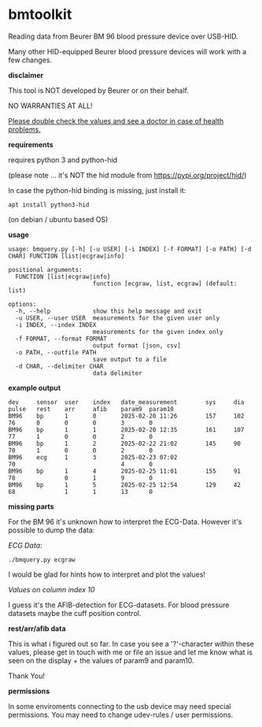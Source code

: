 # bmtoolkit

Reading data from Beurer BM 96 blood pressure device over USB-HID.

Many other HID-equipped Beurer blood pressure devices will work with a few changes.

**disclaimer**

This tool is NOT developed by Beurer or on their behalf. 

NO WARRANTIES AT ALL!

<ins>Please double check the values and see a doctor in case of health problems.</ins>

**requirements**

requires python 3 and python-hid

(please note ... it's NOT the hid module from https://pypi.org/project/hid/)

In case the python-hid binding is missing, just install it:

```
apt install python3-hid
```
(on debian / ubuntu based OS)

**usage**

```
usage: bmquery.py [-h] [-u USER] [-i INDEX] [-f FORMAT] [-o PATH] [-d CHAR] FUNCTION [list|ecgraw|info]

positional arguments:
  FUNCTION [list|ecgraw|info]
                        function [ecgraw, list, ecgraw] (default: list)

options:
  -h, --help            show this help message and exit
  -u USER, --user USER  measurements for the given user only
  -i INDEX, --index INDEX
                        measurements for the given index only
  -f FORMAT, --format FORMAT
                        output format [json, csv]
  -o PATH, --outfile PATH
                        save output to a file
  -d CHAR, --delimiter CHAR
                        data delimiter
```

**example output**
```
dev     sensor  user    index   date_measurement        sys     dia     pulse   rest    arr     afib    param9  param10
BM96    bp      1       0       2025-02-20 11:26        157     102     76      0       0       0       3       0
BM96    bp      1       1       2025-02-20 12:35        161     107     77      1       0       0       2       0
BM96    bp      1       2       2025-02-22 21:02        145     90      70      1       0       0       2       0
BM96    ecg     1       3       2025-02-23 07:02                        70                              4       0
BM96    bp      1       4       2025-02-25 11:01        155     91      78              0       1       9       0
BM96    bp      1       5       2025-02-25 12:54        129     42      68              1       1       13      0
```

**missing parts**

For the BM 96 it's unknown how to interpret the ECG-Data. However it's possible to dump the data:

*ECG Data:*

```
./bmquery.py ecgraw
```
I would be glad for hints how to interpret and plot the values!

*Values on column index 10*

I guess it's the AFlB-detection for ECG-datasets. For blood pressure datasets maybe the cuff position control.

**rest/arr/afib data**

This is what i figured out so far. In case you see a '?'-character within these values, please get in touch with me or file an issue and let me know what is seen on the display + the values of param9 and param10.

Thank You!

**permissions**

In some enviroments connecting to the usb device may need special permissions. You may need to change udev-rules / user permissions.
